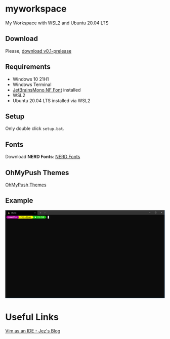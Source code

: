 # myworkspace
My Workspace with WSL2 and Ubuntu 20.04 LTS

## Download

Please, [download v0.1-prelease](https://github.com/cristiancmello/myworkspace/archive/refs/tags/v0.1.zip) 

## Requirements

- Windows 10 21H1
- Windows Terminal
- [JetBrainsMono NF Font](https://github.com/ryanoasis/nerd-fonts/releases/download/v2.1.0/JetBrainsMono.zip) installed
- WSL2
- Ubuntu 20.04 LTS installed via WSL2

## Setup

Only double click `setup.bat`.

## Fonts

Download **NERD Fonts**: [NERD Fonts](https://www.nerdfonts.com/font-downloads)

## OhMyPush Themes

[OhMyPush Themes](https://ohmyposh.dev/docs/themes)

## Example

![workspace-0](myworkspace-screen-0.PNG)

# Useful Links

[Vim as an IDE - Jez's Blog](https://blog.jez.io/vim-as-an-ide/)
